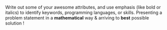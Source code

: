 Write out some of your awesome attributes, and use emphasis (like bold or italics) to identify keywords, programming languages, or skills. 
Presenting a problem statement in a **mathematical** way & arriving to **best** possible solution !
